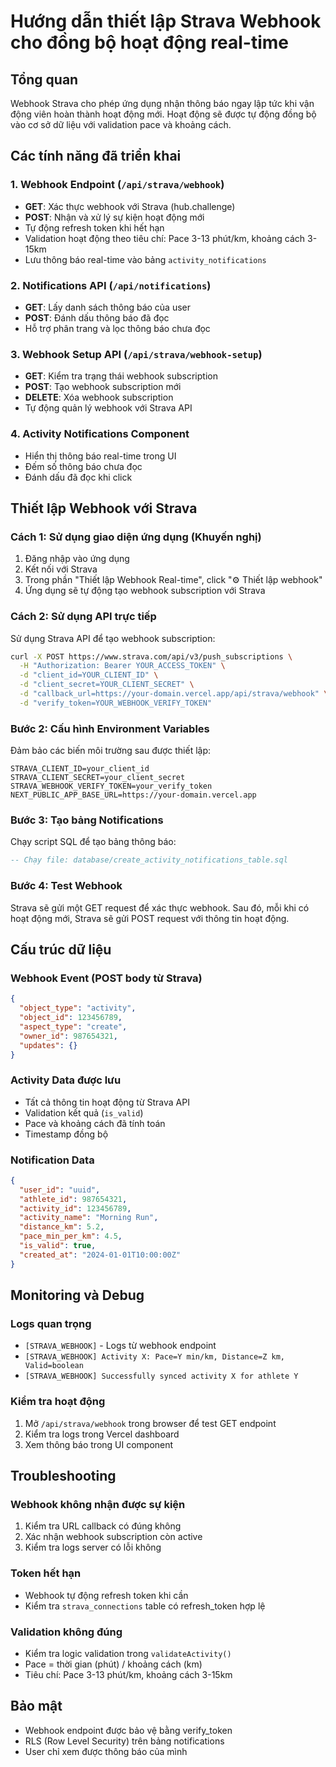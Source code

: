 # Hướng dẫn thiết lập Strava Webhook cho đồng bộ hoạt động real-time

## Tổng quan
Webhook Strava cho phép ứng dụng nhận thông báo ngay lập tức khi vận động viên hoàn thành hoạt động mới. Hoạt động sẽ được tự động đồng bộ vào cơ sở dữ liệu với validation pace và khoảng cách.

## Các tính năng đã triển khai

### 1. Webhook Endpoint (`/api/strava/webhook`)
- **GET**: Xác thực webhook với Strava (hub.challenge)
- **POST**: Nhận và xử lý sự kiện hoạt động mới
- Tự động refresh token khi hết hạn
- Validation hoạt động theo tiêu chí: Pace 3-13 phút/km, khoảng cách 3-15km
- Lưu thông báo real-time vào bảng `activity_notifications`

### 2. Notifications API (`/api/notifications`)
- **GET**: Lấy danh sách thông báo của user
- **POST**: Đánh dấu thông báo đã đọc
- Hỗ trợ phân trang và lọc thông báo chưa đọc

### 3. Webhook Setup API (`/api/strava/webhook-setup`)
- **GET**: Kiểm tra trạng thái webhook subscription
- **POST**: Tạo webhook subscription mới
- **DELETE**: Xóa webhook subscription
- Tự động quản lý webhook với Strava API

### 4. Activity Notifications Component
- Hiển thị thông báo real-time trong UI
- Đếm số thông báo chưa đọc
- Đánh dấu đã đọc khi click

## Thiết lập Webhook với Strava

### Cách 1: Sử dụng giao diện ứng dụng (Khuyến nghị)
1. Đăng nhập vào ứng dụng
2. Kết nối với Strava
3. Trong phần "Thiết lập Webhook Real-time", click "⚙️ Thiết lập webhook"
4. Ứng dụng sẽ tự động tạo webhook subscription với Strava

### Cách 2: Sử dụng API trực tiếp
Sử dụng Strava API để tạo webhook subscription:

```bash
curl -X POST https://www.strava.com/api/v3/push_subscriptions \
  -H "Authorization: Bearer YOUR_ACCESS_TOKEN" \
  -d "client_id=YOUR_CLIENT_ID" \
  -d "client_secret=YOUR_CLIENT_SECRET" \
  -d "callback_url=https://your-domain.vercel.app/api/strava/webhook" \
  -d "verify_token=YOUR_WEBHOOK_VERIFY_TOKEN"
```

### Bước 2: Cấu hình Environment Variables
Đảm bảo các biến môi trường sau được thiết lập:

```env
STRAVA_CLIENT_ID=your_client_id
STRAVA_CLIENT_SECRET=your_client_secret
STRAVA_WEBHOOK_VERIFY_TOKEN=your_verify_token
NEXT_PUBLIC_APP_BASE_URL=https://your-domain.vercel.app
```

### Bước 3: Tạo bảng Notifications
Chạy script SQL để tạo bảng thông báo:

```sql
-- Chạy file: database/create_activity_notifications_table.sql
```

### Bước 4: Test Webhook
Strava sẽ gửi một GET request để xác thực webhook. Sau đó, mỗi khi có hoạt động mới, Strava sẽ gửi POST request với thông tin hoạt động.

## Cấu trúc dữ liệu

### Webhook Event (POST body từ Strava)
```json
{
  "object_type": "activity",
  "object_id": 123456789,
  "aspect_type": "create",
  "owner_id": 987654321,
  "updates": {}
}
```

### Activity Data được lưu
- Tất cả thông tin hoạt động từ Strava API
- Validation kết quả (`is_valid`)
- Pace và khoảng cách đã tính toán
- Timestamp đồng bộ

### Notification Data
```json
{
  "user_id": "uuid",
  "athlete_id": 987654321,
  "activity_id": 123456789,
  "activity_name": "Morning Run",
  "distance_km": 5.2,
  "pace_min_per_km": 4.5,
  "is_valid": true,
  "created_at": "2024-01-01T10:00:00Z"
}
```

## Monitoring và Debug

### Logs quan trọng
- `[STRAVA_WEBHOOK]` - Logs từ webhook endpoint
- `[STRAVA_WEBHOOK] Activity X: Pace=Y min/km, Distance=Z km, Valid=boolean`
- `[STRAVA_WEBHOOK] Successfully synced activity X for athlete Y`

### Kiểm tra hoạt động
1. Mở `/api/strava/webhook` trong browser để test GET endpoint
2. Kiểm tra logs trong Vercel dashboard
3. Xem thông báo trong UI component

## Troubleshooting

### Webhook không nhận được sự kiện
1. Kiểm tra URL callback có đúng không
2. Xác nhận webhook subscription còn active
3. Kiểm tra logs server có lỗi không

### Token hết hạn
- Webhook tự động refresh token khi cần
- Kiểm tra `strava_connections` table có refresh_token hợp lệ

### Validation không đúng
- Kiểm tra logic validation trong `validateActivity()`
- Pace = thời gian (phút) / khoảng cách (km)
- Tiêu chí: Pace 3-13 phút/km, khoảng cách 3-15km

## Bảo mật
- Webhook endpoint được bảo vệ bằng verify_token
- RLS (Row Level Security) trên bảng notifications
- User chỉ xem được thông báo của mình
